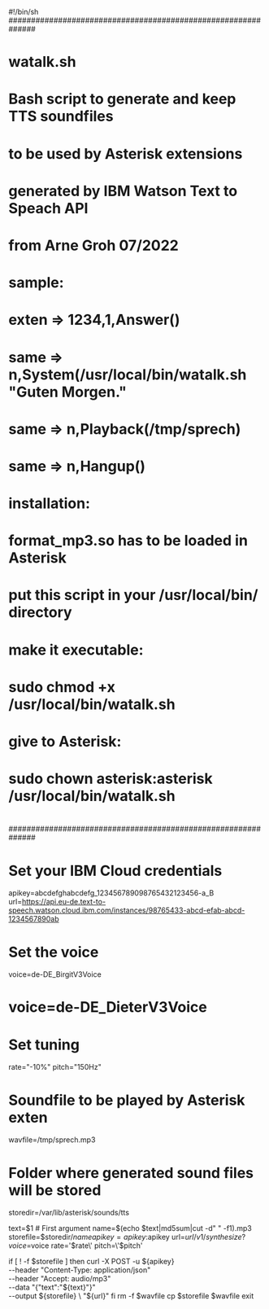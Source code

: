 #!/bin/sh
##############################################################
#             watalk.sh                                      #
# Bash script to generate and keep TTS soundfiles            #
# to be used by Asterisk extensions                          #
# generated by IBM Watson Text to Speach API                 #
#                                                            #
# from Arne Groh 07/2022                                     #
#                                                            #
# sample:                                                    #
# exten => 1234,1,Answer()                                   #
#  same => n,System(/usr/local/bin/watalk.sh "Guten Morgen." #
#  same => n,Playback(/tmp/sprech)                           #
#  same => n,Hangup()                                        #
#                                                            #
# installation:                                              #
# format_mp3.so  has to be loaded in Asterisk                #
# put this script in your /usr/local/bin/        directory   #
# make it executable:                                        #
# sudo chmod +x /usr/local/bin/watalk.sh                     #
# give to Asterisk:                                          #
# sudo chown asterisk:asterisk /usr/local/bin/watalk.sh      #
#                                                            #
##############################################################

# Set your IBM Cloud credentials
apikey=abcdefghabcdefg_123456789098765432123456-a_B
url=https://api.eu-de.text-to-speech.watson.cloud.ibm.com/instances/98765433-abcd-efab-abcd-1234567890ab

# Set the voice
voice=de-DE_BirgitV3Voice
# voice=de-DE_DieterV3Voice

# Set tuning
rate="-10%"
pitch="150Hz"

# Soundfile to be played by Asterisk exten
wavfile=/tmp/sprech.mp3

# Folder where generated sound files will be stored
storedir=/var/lib/asterisk/sounds/tts

text=$1 # First argument
name=$(echo $text|md5sum|cut -d" " -f1).mp3
storefile=$storedir/$name
apikey=apikey:$apikey
url=$url/v1/synthesize?voice=$voice
rate=\'$rate\'
pitch=\'$pitch\'

if [ ! -f $storefile ]
then
        curl -X POST -u ${apikey} \
        --header "Content-Type: application/json" \
        --header "Accept: audio/mp3" \
        --data "{\"text\":\"<prosody rate=${rate} pitch=${pitch}>${text}</prosody>\"}" \
        --output ${storefile} \
        "${url}"
fi
rm -f $wavfile
cp $storefile $wavfile
exit
